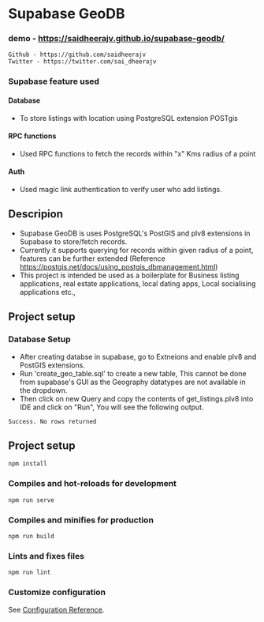 # Supabase GeoDB

###  demo - https://saidheerajv.github.io/supabase-geodb/

    Github - https://github.com/saidheerajv
    Twitter - https://twitter.com/sai_dheerajv

### Supabase feature used 
   #### Database 
   - To store listings with location using PostgreSQL extension POSTgis
   #### RPC functions 
   - Used RPC functions to fetch the records within "x" Kms radius of a point
   #### Auth 
   - Used magic link authentication to verify user who add listings.

## Descripion
- Supabase GeoDB is uses PostgreSQL's PostGIS and plv8 extensions in Supabase to store/fetch records. 
- Currently it supports querying for records within given radius of a point, features can be further extended (Reference https://postgis.net/docs/using_postgis_dbmanagement.html)
- This project is intended be used as a boilerplate for Business listing applications, real estate applications, local dating apps, Local socialising applications etc.,  

## Project setup

### Database Setup
- After creating databse in supabase, go to Extneions and enable plv8 and PostGIS extensions.
- Run 'create_geo_table.sql' to create a new table, This cannot be done from supabase's GUI as the Geography datatypes are not available in the dropdown.
- Then click on new Query and copy the contents of get_listings.plv8 into IDE and click on "Run", You will see the following output. 

```
Success. No rows returned
```

## Project setup
```
npm install
```

### Compiles and hot-reloads for development
```
npm run serve
```

### Compiles and minifies for production
```
npm run build
```

### Lints and fixes files
```
npm run lint
```

### Customize configuration
See [Configuration Reference](https://cli.vuejs.org/config/).
